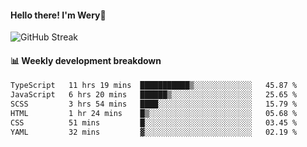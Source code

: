 #### Hello there! I'm Wery👋


![GitHub Streak](https://github-readme-streak-stats.herokuapp.com/?user=weryzebra-yue&theme=swift&hide_border=false&include_all_commits=true)



#### 📊 Weekly development breakdown
<!--START_SECTION:waka-->

```txt
TypeScript   11 hrs 19 mins  ███████████▒░░░░░░░░░░░░░   45.87 %
JavaScript   6 hrs 20 mins   ██████▒░░░░░░░░░░░░░░░░░░   25.65 %
SCSS         3 hrs 54 mins   ████░░░░░░░░░░░░░░░░░░░░░   15.79 %
HTML         1 hr 24 mins    █▒░░░░░░░░░░░░░░░░░░░░░░░   05.68 %
CSS          51 mins         █░░░░░░░░░░░░░░░░░░░░░░░░   03.45 %
YAML         32 mins         ▓░░░░░░░░░░░░░░░░░░░░░░░░   02.19 %
```

<!--END_SECTION:waka-->
